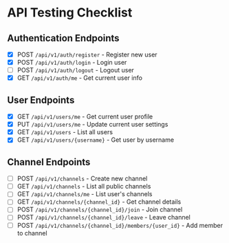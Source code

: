 # API Testing Checklist

## Authentication Endpoints
- [x] POST `/api/v1/auth/register` - Register new user
- [x] POST `/api/v1/auth/login` - Login user
- [ ] POST `/api/v1/auth/logout` - Logout user
- [x] GET `/api/v1/auth/me` - Get current user info

## User Endpoints
- [x] GET `/api/v1/users/me` - Get current user profile
- [x] PUT `/api/v1/users/me` - Update current user settings
- [x] GET `/api/v1/users` - List all users
- [x] GET `/api/v1/users/{username}` - Get user by username

## Channel Endpoints
- [ ] POST `/api/v1/channels` - Create new channel
- [ ] GET `/api/v1/channels` - List all public channels
- [ ] GET `/api/v1/channels/me` - List user's channels
- [ ] GET `/api/v1/channels/{channel_id}` - Get channel details
- [ ] POST `/api/v1/channels/{channel_id}/join` - Join channel
- [ ] POST `/api/v1/channels/{channel_id}/leave` - Leave channel
- [ ] POST `/api/v1/channels/{channel_id}/members/{user_id}` - Add member to channel 